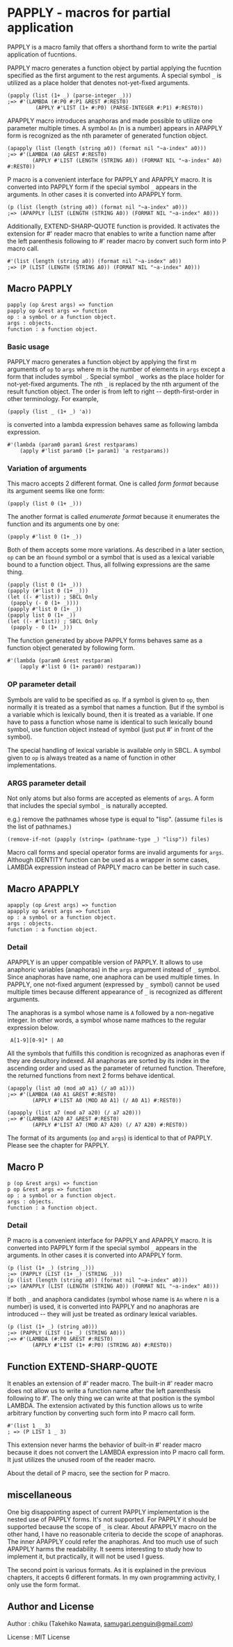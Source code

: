 # PAPPLY - macros for partial application

PAPPLY is a macro family that offers a shorthand form to write the partial
application of fucntions.

PAPPLY macro generates a function object by partial applying the fucntion
specified as the first argument to the rest arguments. A special symbol `_`
is utilized as a place holder that denotes not-yet-fixed arguments.

    (papply (list (1+ _) (parse-integer _)))
    ;=> #'(LAMBDA (#:P0 #:P1 &REST #:REST0)
             (APPLY #'LIST (1+ #:P0) (PARSE-INTEGER #:P1) #:REST0))

APAPPLY macro introduces anaphoras and made possible to utilize one parameter
multiple times. A symbol `An` (n is a number) appears in APAPPLY form is
recognized as the nth parameter of generated function object.

    (apapply (list (length (string a0)) (format nil "~a-index" a0)))
    ;=> #'(LAMBDA (A0 &REST #:REST0)
            (APPLY #'LIST (LENGTH (STRING A0)) (FORMAT NIL "~a-index" A0) #:REST0))

P macro is a convenient interface for PAPPLY and APAPPLY macro. It is converted
into PAPPLY form if the special symbol `_` appears in the arguments. In other
cases it is converted into APAPPLY form.

    (p (list (length (string a0)) (format nil "~a-index" a0)))
    ;=> (APAPPLY (LIST (LENGTH (STRING A0)) (FORMAT NIL "~a-index" A0)))

Additionally, EXTEND-SHARP-QUOTE function is provided. It activates the
extension for #' reader macro that enables to write a function name after
the left parenthesis following to #' reader macro by convert such form into P macro
call.

    #'(list (length (string a0)) (format nil "~a-index" a0))
    ;=> (P (LIST (LENGTH (STRING A0)) (FORMAT NIL "~a-index" A0)))

## Macro PAPPLY

    papply (op &rest args) => function
    papply op &rest args => function
    op : a symbol or a function object.
    args : objects.
    function : a function object.

### Basic usage

PAPPLY macro generates a function object by applying the first m arguments
of `op` to `args` where m is the number of elements in `args` except a form
that includes symbol `_`.  Special symbol `_` works as the place holder for
not-yet-fixed arguments. The nth `_` is replaced by the nth argument of the
result function object.  The order is from left to right -- depth-first-order
in other terminology. For example,

    (papply (list _ (1+ _) 'a))

is converted into a lambda expression behaves same as following lambda
expression.

    #'(lambda (param0 param1 &rest restparams)
        (apply #'list param0 (1+ param1) 'a restparams))

### Variation of arguments

This macro accepts 2 different format. One is called *form format*
because its argument seems like one form:

    (papply (list 0 (1+ _)))

The another format is called *enumerate format* because it enumerates
the function and its arguments one by one:

    (papply #'list 0 (1+ _))

Both of them accepts some more variations. As described in a later section,
`op` can be an `fbound` symbol or a symbol that  is used as a lexical variable
bound to a function object. Thus, all follwing expressions are the
same thing.

    (papply (list 0 (1+ _)))
    (papply (#'list 0 (1+ _)))
    (let ((- #'list)) ; SBCL Only
     (papply (- 0 (1+ _))))
    (papply #'list 0 (1+ _))
    (papply list 0 (1+ _))
    (let ((- #'list)) ; SBCL Only
     (papply - 0 (1+ _)))

The function generated by above PAPPLY forms behaves same as a function
object generated by following form.

    #'(lambda (param0 &rest restparam)
        (apply #'list 0 (1+ param0) restparam))

### OP parameter detail

Symbols are valid to be specified as `op`. If a symbol is given to `op`,
then normally it is treated as a symbol that names a function. But if the
symbol is a variable which is lexically bound, then it is treated as a
variable. If one have to pass a function whose name is identical
to such lexically bound symbol, use function object instead of symbol
(just put #' in front of the symbol).

The special handling of lexical variable is available only in SBCL. A symbol
given to `op` is always treated as a name of function in other
implementations.

### ARGS parameter detail

Not only atoms but also forms are accepted as elements of `args`.
A form that includes the special symbol `_` is naturally accepted.

e.g.) remove the pathnames whose type is equal to "lisp".
(assume `files` is the list of pathnames.)

    (remove-if-not (papply (string= (pathname-type _) "lisp")) files)

Macro call forms and special operator forms are invalid arguments for
`args`. Although IDENTITY function can be used as a wrapper in some cases,
LAMBDA expression instead of PAPPLY macro can be better in such case.

## Macro APAPPLY

    apapply (op &rest args) => function
    apapply op &rest args => function
    op : a symbol or a function object.
    args : objects.
    function : a function object.

### Detail

APAPPLY is an upper compatible version of PAPPLY. It allows to use anaphoric
variables (anaphoras) in the `args` argument instead of `_` symbol. Since
anaphoras have name, one anaphora can be used multiple times. In PAPPLY, one
not-fixed argument (expressed by `_` symbol) cannot be used multiple times
because different appearance of `_` is recognized as different arguments.

The anaphoras is a symbol whose name is `A` followed by a non-negative integer.
In other words, a symbol whose name mathces to the regular expression below.

     A[1-9][0-9]* | A0

All the symbols that fulfills this condition is recognized as anaphoras even if
they are desultory indexed. All anaphoras are sorted by its index in the
ascending order and used as the parameter of returned function.
Therefore, the returned functions from next 2 forms behave identical.

    (apapply (list a0 (mod a0 a1) (/ a0 a1)))
    ;=> #'(LAMBDA (A0 A1 &REST #:REST0)
            (APPLY #'LIST A0 (MOD A0 A1) (/ A0 A1) #:REST0))

    (apapply (list a7 (mod a7 a20) (/ a7 a20)))
    ;=> #'(LAMBDA (A20 A7 &REST #:REST0)
            (APPLY #'LIST A7 (MOD A7 A20) (/ A7 A20) #:REST0))

The format of its arguments (`op` and `args`) is identical to that of PAPPLY.
Please see the chapter for PAPPLY.

## Macro P

    p (op &rest args) => function
    p op &rest args => function
    op : a symbol or a function object.
    args : objects.
    function : a function object.

### Detail

P macro is a convenient interface for PAPPLY and APAPPLY macro. It is converted
into PAPPLY form if the special symbol `_` appears in the arguments. In other
cases it is converted into APAPPLY form.

    (p (list (1+ _) (string _)))
    ;=> (PAPPLY (LIST (1+ _) (STRING _)))
    (p (list (length (string a0)) (format nil "~a-index" a0)))
    ;=> (APAPPLY (LIST (LENGTH (STRING A0)) (FORMAT NIL "~a-index" A0)))

If both `_` and anaphora candidates (symbol whose name is `An` where n is a
number) is used, it is converted into PAPPLY and no anaphoras are
introduced -- they will just be treated as ordinary lexical variables.

    (p (list (1+ _) (string a0)))
    ;=> (PAPPLY (LIST (1+ _) (STRING A0)))
    ;=> #'(LAMBDA (#:P0 &REST #:REST0)
            (APPLY #'LIST (1+ #:P0) (STRING A0) #:REST0))

## Function EXTEND-SHARP-QUOTE

It enables an extension of #' reader macro. The built-in #' reader macro
does not allow us to write a function name after the left parenthesis following
to #'. The only thing we can write at that position is the symbol LAMBDA.
The extension activated by this function allows us to write arbitrary function
by converting such form into P macro call form.

    #'(list 1 _ 3)
    ; => (P LIST 1 _ 3)

This extension never harms the behavior of built-in #' reader macro because it
does not convert the LAMBDA expression into P macro call form. It just utilizes
the unused room of the reader macro.

About the detail of P macro, see the section for P macro.

## miscellaneous

One big disappointing aspect of current PAPPLY implementation is the nested use
of PAPPLY forms. It's not supported. For PAPPLY it should be supported because
the scope of `_` is clear.
About APAPPLY macro on the other hand, I have no reasonable criteria to decide
the scope of anaphoras. The inner APAPPLY could refer the anaphoras.
And too much use of such APAPPLY harms the readability. It seems interesting to
study how to implement it, but practically, it will not be used I guess.

The second point is various formats. As it is explained in the previous
chapters, it accepts 6 different formats. In my own programming activity, I
only use the form format.

## Author and License

Author : chiku (Takehiko Nawata, samugari.penguin@gmail.com)

License : MIT License
